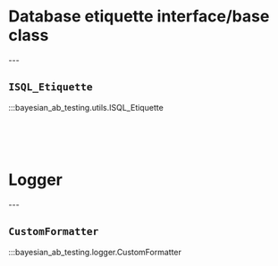 <h1>Database etiquette interface/base class</h1>
---
<h2><code>ISQL_Etiquette</code></h2>
:::bayesian_ab_testing.utils.ISQL_Etiquette

<br/><br/><br/>
<h1>Logger</h1>
---
<h2><code>CustomFormatter</code></h2>
:::bayesian_ab_testing.logger.CustomFormatter